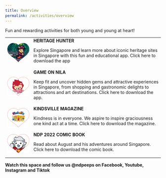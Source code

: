 ```yaml
---
title: Overview
permalink: /activities/overview
---
```

Fun and rewarding activities for both young and young at heart!
<table>
    <tbody>
    <tr>
        <td style="max-width: 250px"><img src="/images/Activities Images 20May2022 2pm.jpg" alt="Image"></td>
        <td> 
                        <b>HERITAGE HUNTER</b>
                        <p>Explore Singapore and learn more about iconic heritage sites 
    in Singapore with this fun and educational app. Click here to 
    download the app</p>
    </td>
    <tr>
    <tr>
        <td style="max-width: 250px"><img src="/images/Activities Images 20May2022 2pm2.jpg" alt="Image"></td>
        <td>
                        <b>GAME ON NILA</b>
                        <p>Keep fit and uncover hidden gems and attractive experiences 
    in Singapore, from shopping and gastronomic delights to 
    attractions and art destinations. Click here to download the app.</p>
                </td>
    </tr>
    <tr>
        <td style="max-width: 250px"><img src="/images/Activities Images 20May2022 2pm3.jpg" alt="Image"></td>
        <td>
                        <b>KINDSVILLE MAGAZINE</b>
                        <p>Kindness is in everyone. We aspire to inspire graciousness one 
    kind act at a time. Click here to download the magazine.</p>
                </td>
    </tr>
    <tr>
        <td style="max-width: 250px"><img src="/images/Activities Images 20May2022 2pm4.jpg" alt="Image"></td>
        <td>
                        <b>NDP 2022 COMIC BOOK</b>
                        <p>Read about August and his adventures around Singapore. 
    Click here to download the comic book.</p>
                </td>
    </tr>	
    </tbody>
</table>

**Watch this space and follow us @ndpeeps on Facebook, Youtube, Instagram and Tiktok**